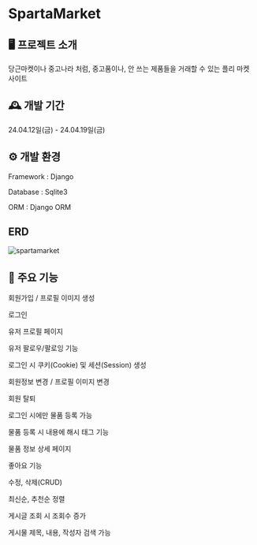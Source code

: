 
# SpartaMarket


## 🖥️ 프로젝트 소개


당근마켓이나 중고나라 처럼, 중고품이나, 안 쓰는 제품들을 거래할 수 있는 플리 마켓 사이트


## 🕰️ 개발 기간


24.04.12일(금) - 24.04.19일(금)


## ⚙️ 개발 환경


Framework : Django


Database : Sqlite3


ORM : Django ORM


## ERD


![spartamarket](https://github.com/Jingood/Project-spartamarket/assets/155884785/a47b316f-217f-49e5-a685-c91429c91f33)


## 📌 주요 기능


회원가입 / 프로필 이미지 생성


로그인


유저 프로필 페이지


유저 팔로우/팔로잉 기능


로그인 시 쿠키(Cookie) 및 세션(Session) 생성


회원정보 변경 / 프로필 이미지 변경


회원 탈퇴


로그인 시에만 물품 등록 가능


물품 등록 시 내용에 해시 태그 기능


물품 정보 상세 페이지


좋아요 기능


수정, 삭제(CRUD)


최신순, 추천순 정렬


게시글 조회 시 조회수 증가


게시물 제목, 내용, 작성자 검색 가능
